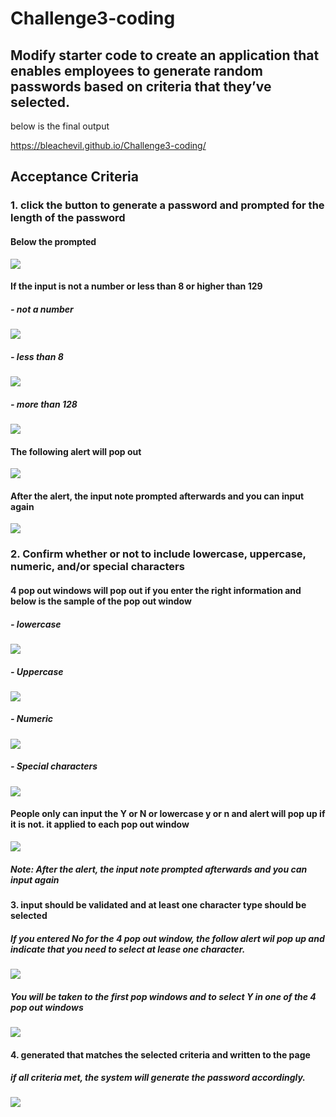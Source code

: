 # Challenge3-coding
## Modify starter code to create an application that enables employees to generate random passwords based on criteria that they’ve selected.
below is the final output

https://bleachevil.github.io/Challenge3-coding/

## Acceptance Criteria
### 1. click the button to generate a password and prompted for the length of the password

#### Below the prompted
![](https://github.com/bleachevil/Challenge3-coding/blob/main/pics/1.png?raw=true)

#### If the input is not a number or less than 8 or higher than 129 

##### *- not a number*
![](https://github.com/bleachevil/Challenge3-coding/blob/main/pics/1-error1.png?raw=true)

##### *- less than 8*
![](https://github.com/bleachevil/Challenge3-coding/blob/main/pics/1-error2.png?raw=true)

##### *- more than 128*
![](https://github.com/bleachevil/Challenge3-coding/blob/main/pics/1-error3.png?raw=true)

#### The following alert will pop out

![](https://github.com/bleachevil/Challenge3-coding/blob/main/pics/1-error-note.png?raw=true)

#### After the alert, the input note prompted afterwards and you can input again
![](https://github.com/bleachevil/Challenge3-coding/blob/main/pics/1.png?raw=true)

### 2. Confirm whether or not to include lowercase, uppercase, numeric, and/or special characters

#### 4 pop out windows will pop out if you enter the right information and below is the sample of the pop out window

##### *- lowercase*
![](https://github.com/bleachevil/Challenge3-coding/blob/main/pics/2.png?raw=true)

##### *- Uppercase*
![](https://github.com/bleachevil/Challenge3-coding/blob/main/pics/3.png?raw=true)

##### *- Numeric*
![](https://github.com/bleachevil/Challenge3-coding/blob/main/pics/4.png?raw=true)

##### *- Special characters*
![](https://github.com/bleachevil/Challenge3-coding/blob/main/pics/5.png?raw=true)


#### People only can input the Y or N  or lowercase y or n and alert will pop up if it is not. it applied to each pop out window
![](https://github.com/bleachevil/Challenge3-coding/blob/main/pics/2-error-note.png?raw=true)

##### *Note: After the alert, the input note prompted afterwards and you can input again*

#### 3. input should be validated and at least one character type should be selected
##### If you entered No for the 4 pop out window, the follow alert wil pop up and indicate that you need to select at lease one character.
![](https://github.com/bleachevil/Challenge3-coding/blob/main/pics/3-error-note.png?raw=true)
##### You will be taken to the first pop windows and to select Y in one of the 4 pop out windows
![](https://github.com/bleachevil/Challenge3-coding/blob/main/pics/2.png?raw=true)

#### 4. generated that matches the selected criteria and written to the page

##### if all criteria met, the system will generate the password accordingly.
![](https://github.com/bleachevil/Challenge3-coding/blob/main/pics/final-result.png?raw=true)
